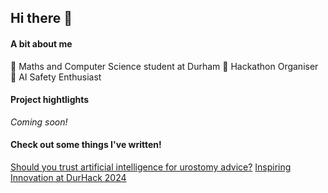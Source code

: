 ## Hi there 👋

#### A bit about me
🔭 Maths and Computer Science student at Durham
👾 Hackathon Organiser 
🤖 AI Safety Enthusiast

#### Project hightlights
_Coming soon!_

#### Check out some things I've written!
[Should you trust artificial intelligence for urostomy advice?](https://urostomyassociation.org.uk/information-pages/should-you-trust-ai/)
[Inspiring Innovation at DurHack 2024](https://www.rs-online.com/designspark/inspiring-innovation-at-durhack-2024)
